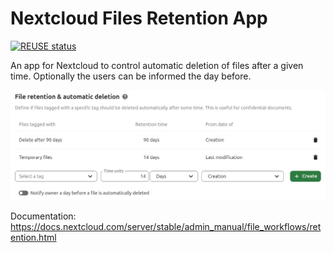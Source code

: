 # Nextcloud Files Retention App

[![REUSE status](https://api.reuse.software/badge/github.com/nextcloud/files_retention)](https://api.reuse.software/info/github.com/nextcloud/files_retention)

An app for Nextcloud to control automatic deletion of files after a given time.
Optionally the users can be informed the day before.

![admin settings](https://raw.githubusercontent.com/nextcloud/files_retention/master/screenshots/1.png)

Documentation: https://docs.nextcloud.com/server/stable/admin_manual/file_workflows/retention.html
